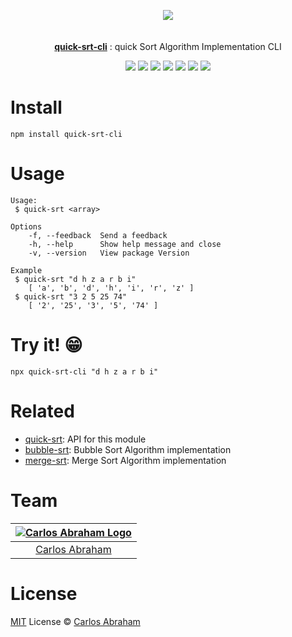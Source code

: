 <p align="center" id="top">
	<a href="https://www.npmjs.com/package/quick-srt-cli"><img src="https://cdn.abraham.gq/projects/quick-srt/quick-sort.gif"></a>
	<br>
	<br>
	<br>
	<a href="https://www.npmjs.com/package/quick-srt-cli"><b>quick-srt-cli</b></a>
	: quick Sort Algorithm Implementation CLI
</p>

<p align="center">
	<!-- Travis CI -->
	<a href="https://travis-ci.org/abranhe/quick-srt-cli"><img src="https://img.shields.io/travis/abranhe/quick-srt-cli.svg?logo=travis" /></a>
	<!-- LICENSE -->
	<a href="https://github.com/abranhe/quick-srt-cli/blob/master/LICENSE"><img src="https://img.shields.io/github/license/abranhe/quick-srt-cli.svg" /></a>
	<!-- NPM Version -->
	<a href="https://www.npmjs.com/package/quick-srt-cli"><img src="https://img.shields.io/npm/v/quick-srt-cli.svg" /></a>
	<!-- @abranhe -->
	<a href="https://github.com/abranhe"><img src="https://abranhe.com/badge.svg"></a>
	<!-- Cash me -->
	<a href="https://cash.me/$abranhe"><img src="https://cdn.abraham.gq/badges/cash-me.svg"></a>
	<!-- Patreon -->
	<a href="https://www.patreon.com/abranhe"><img src="https://cdn.abraham.gq/badges/patreon.svg" /></a>
	<!-- Paypal -->
	<a href="https://paypal.me/abranhe/10"><img src="https://cdn.abraham.gq/badges/paypal.svg" /></a>
</p>


# Install

```
npm install quick-srt-cli
```

# Usage

```console
Usage:
 $ quick-srt <array>

Options
	-f, --feedback  Send a feedback
	-h, --help      Show help message and close
	-v, --version   View package Version

Example
 $ quick-srt "d h z a r b i"
	[ 'a', 'b', 'd', 'h', 'i', 'r', 'z' ]
 $ quick-srt "3 2 5 25 74"
	[ '2', '25', '3', '5', '74' ]
```

# Try it! 😁

```
npx quick-srt-cli "d h z a r b i"
```

# Related

- [quick-srt](https://github.com/abranhe/quick-srt): API for this module
- [bubble-srt](https://github.com/abranhe/bubble-srt): Bubble Sort Algorithm implementation
- [merge-srt](https://github.com/abranhe/merge-srt): Merge Sort Algorithm implementation


# Team

|[![Carlos Abraham Logo](https://avatars3.githubusercontent.com/u/21347264?s=50&v=4)](https://19cah.com)|
| :-: |
| [Carlos Abraham](https://github.com/abranhe) |

# License

[MIT](https://github.com/abranhe/quick-srt-cli/blob/master/LICENSE) License © [Carlos Abraham](https://github.com/abranhe/)
